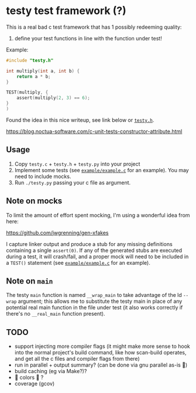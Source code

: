 # testy test framework (?)

This is a real bad c test framework that has 1 possibly redeeming quality:

1. define your test functions in line with the function under test!

Example:

```c
#include "testy.h"

int multiply(int a, int b) {
    return a * b;
}

TEST(multiply, {
    assert(multiply(2, 3) == 6);
}
)
```

Found the idea in this nice writeup, see link below or [`testy.h`](testy.h).

https://blog.noctua-software.com/c-unit-tests-constructor-attribute.html

## Usage

1. Copy `testy.c` + `testy.h` + `testy.py` into your project
2. Implement some tests (see [`example/example.c`](example/example.c) for an
   example). You may need to include mocks.
3. Run `./testy.py` passing your c file as argument.

## Note on mocks

To limit the amount of effort spent mocking, I'm using a wonderful idea from
here:

https://github.com/jwgrenning/gen-xfakes

I capture linker output and produce a stub for any missing definitions
containing a single `assert(0)`. If any of the generated stubs are executed
during a test, it will crash/fail, and a proper mock will need to be included in
a `TEST()` statement (see [`example/example.c`](example/example.c) for an
example).

## Note on `main`

The testy `main` function is named `__wrap_main` to take advantage of the ld
`--wrap` argument; this allows me to substitute the testy main in place of any
potential real main function in the file under test (it also works correctly if
there's no `__real_main` function present).

## TODO

- support injecting more compiler flags (it might make more sense to hook into
  the normal project's build command, like how scan-build operates, and get all
  the c files and compiler flags from there)
- run in parallel + output summary? (can be done via gnu parallel as-is 😬)
- build caching (eg via Make?)?
- 🌈 colors 🌈 ?
- coverage (gcov)
